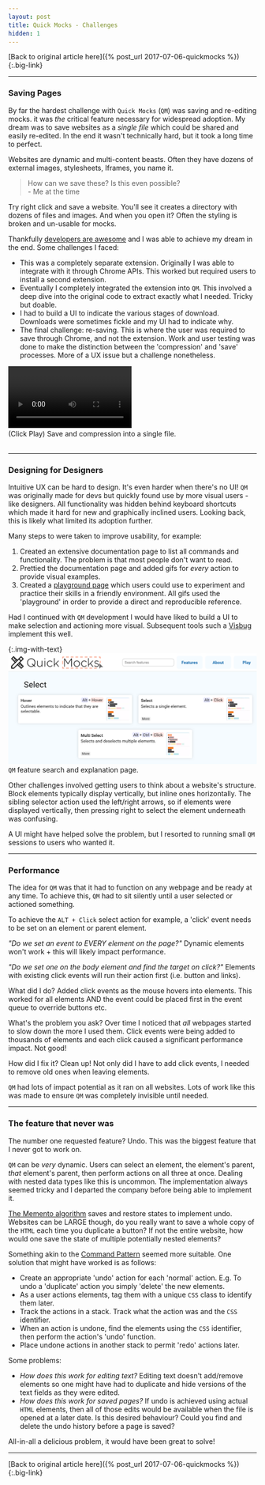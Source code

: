 ```yaml
---
layout: post
title: Quick Mocks - Challenges
hidden: 1
---
```


[Back to original article here]({% post_url 2017-07-06-quickmocks %}){:.big-link}

---

### Saving Pages
By far the hardest challenge with `Quick Mocks` (`QM`) was saving and re-editing mocks. it was _the_ critical feature necessary for widespread adoption. My dream was to save websites as a _single file_ which could be shared and easily re-edited. In the end it wasn't technically hard, but it took a long time to perfect.

Websites are dynamic and multi-content beasts. Often they have dozens of external images, stylesheets, Iframes, you name it.

<blockquote>
How can we save these? Is this even possible?<br>
- Me at the time
</blockquote>

Try right click and save a website. You'll see it creates a directory with dozens of files and images. And when you open it? Often the styling is broken and un-usable for mocks.

Thankfully [developers are awesome](https://github.com/gildas-lormeau/SingleFile) and I was able to achieve my dream in the end. Some challenges I faced:
- This was a completely separate extension. Originally I was able to integrate with it through Chrome APIs. This worked but required users to install a second extension.
- Eventually I completely integrated the extension into `QM`. This involved a deep dive into the original code to extract exactly what I needed. Tricky but doable.
- I had to build a UI to indicate the various stages of download. Downloads were sometimes fickle and my UI had to indicate why.
- The final challenge: re-saving. This is where the user was required to save through Chrome, and not the extension. Work and user testing was done to make the distinction between the 'compression' and 'save' processes. More of a UX issue but a challenge nonetheless.

<div class="img-with-text">
    <video controls autoplay loop width="250">
    <source src="/images/quickmock_vids/save.mp4" type="video/mp4">
    </video>
    <br>
    <span>(Click Play) Save and compression into a single file.</span>
    <br>
    <br>
</div>

---

### Designing for Designers
Intuitive UX can be hard to design. It's even harder when there's no UI! `QM` was originally made for devs but quickly found use by more visual users - like designers. All functionality was hidden behind keyboard shortcuts which made it hard for new and graphically inclined users. Looking back, this is likely what limited its adoption further.

Many steps to were taken to improve usability, for example:
1. Created an extensive documentation page to list all commands and functionality. The problem is that most people don't want to read.
1. Prettied the documentation page and added gifs for _every_ action to provide visual examples.
1. Created a [playground page](/images/quickmocks_playground.png) which users could use to experiment and practice their skills in a friendly environment. All gifs used the 'playground' in order to provide a direct and reproducible reference.

Had I continued with `QM` development I would have liked to build a UI to make selection and actioning more visual. Subsequent tools such a [Visbug](https://github.com/GoogleChromeLabs/ProjectVisBug) implement this well.

{:.img-with-text}
![Quick Mocks features page](/images/quickmocks_features.png)
`QM` feature search and explanation page.

Other challenges involved getting users to think about a website's structure. Block elements typically display vertically, but inline ones horizontally. The sibling selector action used the left/right arrows, so if elements were displayed vertically, then pressing right to select the element underneath was confusing.

A UI might have helped solve the problem, but I resorted to running small `QM` sessions to users who wanted it.

---

### Performance
The idea for `QM` was that it had to function on any webpage and be ready at any time. To achieve this, `QM` had to sit silently until a user selected or actioned something.

To achieve the `ALT + Click` select action for example, a 'click' event needs to be set on an element or parent element.

*"Do we set an event to EVERY element on the page?"*
Dynamic elements won't work + this will likely impact performance.

*"Do we set one on the body element and find the target on click?"*
Elements with existing click events will run their action first (i.e. button and links).

What did I do? Added click events as the mouse hovers into elements. This worked for all elements AND the event could be placed first in the event queue to override buttons etc.

What's the problem you ask? Over time I noticed that _all_ webpages started to slow down the more I used them. Click events were being added to thousands of elements and each click caused a significant performance impact. Not good!

How did I fix it? Clean up! Not only did I have to add click events, I needed to remove old ones when leaving elements.

`QM` had lots of impact potential as it ran on all websites. Lots of work like this was made to ensure `QM` was completely invisible until needed.

---

### The feature that never was

The number one requested feature? Undo. This was the biggest feature that I never got to work on.

`QM` can be _very_ dynamic. Users can select an element, the element's parent, _that_ element's parent, then perform actions on all three at once. Dealing with nested data types like this is uncommon. The implementation always seemed tricky and I departed the company before being able to implement it.

[The Memento algorithm](https://en.wikipedia.org/wiki/Memento_pattern) saves and restore states to implement undo. Websites can be LARGE though, do you really want to save a whole copy of the `HTML` each time you duplicate a button? If not the entire website, how would one save the state of multiple potentially nested elements?

Something akin to the [Command Pattern](https://en.wikipedia.org/wiki/Command_pattern) seemed more suitable. One solution that might have worked is as follows:
- Create an appropriate 'undo' action for each 'normal' action. E.g. To undo a 'duplicate' action you simply 'delete' the new elements.
- As a user actions elements, tag them with a unique `CSS` class to identify them later.
- Track the actions in a stack. Track what the action was and the `CSS` identifier.
- When an action is undone, find the elements using the `CSS` identifier, then perform the action's 'undo' function.
- Place undone actions in another stack to permit 'redo' actions later.

Some problems:
- *How does this work for editing text?* Editing text doesn't add/remove elements so one might have had to duplicate and hide versions of the text fields as they were edited.
- *How does this work for saved pages?* If undo is achieved using actual `HTML` elements, then all of those edits would be available when the file is opened at a later date. Is this desired behaviour? Could you find and delete the undo history before a page is saved?

All-in-all a delicious problem, it would have been great to solve!

---

[Back to original article here]({% post_url 2017-07-06-quickmocks %}){:.big-link}